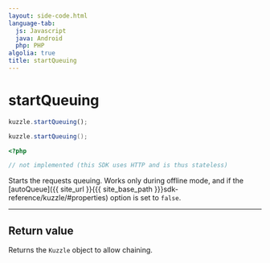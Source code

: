 ```yaml
---
layout: side-code.html
language-tab:
  js: Javascript
  java: Android
  php: PHP
algolia: true
title: startQueuing
---
```


# startQueuing

```js
kuzzle.startQueuing();
```

```java
kuzzle.startQueuing();
```

```php
<?php

// not implemented (this SDK uses HTTP and is thus stateless)
```

Starts the requests queuing. Works only during offline mode, and if the [autoQueue]({{ site_url }}{{{ site_base_path }}}sdk-reference/kuzzle/#properties) option is set to `false`.

---

## Return value

Returns the `Kuzzle` object to allow chaining.
